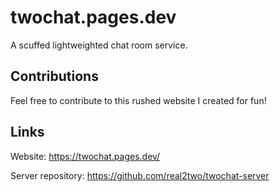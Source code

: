 # twochat.pages.dev
A scuffed lightweighted chat room service.

## Contributions

Feel free to contribute to this rushed website I created for fun!

## Links

Website: https://twochat.pages.dev/

Server repository: https://github.com/real2two/twochat-server

